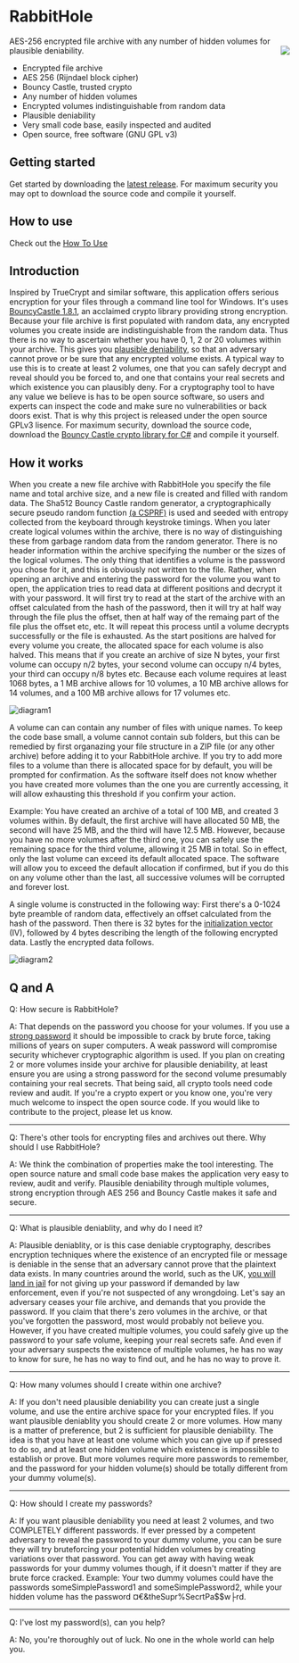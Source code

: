 # RabbitHole
<p>AES-256 encrypted file archive with any number of hidden volumes for plausible deniability.<img        src="https://github.com/eflite/RabbitHole/blob/master/rabbitHoleLogo3.png" align="right"/>
</p>

* Encrypted file archive
* AES 256 (Rijndael block cipher)
* Bouncy Castle, trusted crypto
* Any number of hidden volumes
* Encrypted volumes indistinguishable from random data
* Plausible deniability 
* Very small code base, easily inspected and audited
* Open source, free software (GNU GPL v3)

## Getting started
Get started by downloading the [latest release](https://github.com/eflite/RabbitHole/releases/tag/latest). For maximum security you may opt to download the source code and compile it yourself. 

## How to use
Check out the [How To Use](https://github.com/eflite/RabbitHole/wiki/How-To-Use)

## Introduction
Inspired by TrueCrypt and similar software, this application offers serious encryption for your files through a command line tool for Windows. It's uses [BouncyCastle 1.8.1](https://en.wikipedia.org/wiki/Bouncy_Castle_(cryptography)), an acclaimed crypto library providing strong encryption. Because your file archive is first populated with random data, any encrypted volumes you create inside are indistinguishable from the random data. Thus there is no way to ascertain whether you have 0, 1, 2 or 20 volumes within your archive. This gives you [plausible deniability](https://en.wikipedia.org/wiki/Plausible_deniability#Use_in_cryptography), so that an adversary cannot prove or be sure that any encrypted volume exists. A typical way to use this is to create at least 2 volumes, one that you can safely decrypt and reveal should you be forced to, and one that contains your real secrets and which existence you can plausibly deny. For a cryptography tool to have any value we believe is has to be open source software, so users and experts can inspect the code and make sure no vulnerabilities or back doors exist. That is why this project is released under the open source GPLv3 lisence. For maximum security, download the source code, download the [Bouncy Castle crypto library for C#](https://www.nuget.org/packages/BouncyCastle.Crypto.dll/) and compile it yourself.   

## How it works
When you create a new file archive with RabbitHole you specify the file name and total archive size, and a new file is created and filled with random data. The Sha512 Bouncy Castle random generator, a cryptographically secure pseudo random function [(a CSPRF)](https://en.wikipedia.org/wiki/Cryptographically_secure_pseudorandom_number_generator) is used and seeded with entropy collected from the keyboard through keystroke timings. When you later create logical volumes within the archive, there is no way of distinguishing these from garbage random data from the random generator. There is no header information within the archive specifying the number or the sizes of the logical volumes. The only thing that identifies a volume is the password you chose for it, and this is obviously not written to the file. Rather, when opening an archive and entering the password for the volume you want to open, the application tries to read data at different positions and decrypt it with your password. It will first try to read at the start of the archive with an offset calculated from the hash of the password, then it will try at half way through the file plus the offset, then at half way of the remaing part of the file plus the offset etc, etc. It will repeat this process until a volume decrypts successfully or the file is exhausted. 
As the start positions are halved for every volume you create, the allocated space for each volume is also halved. This means that if you create an archive of size N bytes, your first volume can occupy n/2 bytes, your second volume can occupy n/4 bytes, your third can occupy n/8 bytes etc. Because each volume requires at least 1068 bytes, a 1 MB archive allows for 10 volumes, a 10 MB archive allows for 14 volumes, and a 100 MB archive allows for 17 volumes etc.

![diagram1](https://github.com/eflite/RabbitHole/blob/master/RabbitHoleDiagram1.png)

A volume can can contain any number of files with unique names. To keep the code base small, a volume cannot contain sub folders, but this can be remedied by first organazing your file structure in a ZIP file (or any other archive) before adding it to your RabbitHole archive. If you try to add more files to a volume than there is allocated space for by default, you will be prompted for confirmation. As the software itself does not know whether you have created more volumes than the one you are currently accessing, it will allow exhausting this threshold if you confirm your action. 

Example: You have created an archive of a total of 100 MB, and created 3 volumes within. By default, the first archive will have allocated 50 MB, the second will have 25 MB, and the third will have 12.5 MB. However, because you have no more volumes after the third one, you can safely use the remaining space for the third volume, allowing it 25 MB in total. So in effect, only the last volume can exceed its default allocated space. The software will allow you to exceed the default allocation if confirmed, but if you do this on any volume other than the last, all successive volumes will be corrupted and forever lost. 

A single volume is constructed in the following way:
First there's a 0-1024 byte preamble of random data, effectively an offset calculated from the hash of the password. Then there is 32 bytes for the [initialization vector](https://en.wikipedia.org/wiki/Initialization_vector) (IV), followed by 4 bytes describing the length of the following encrypted data. Lastly the encrypted data follows.  

![diagram2](https://github.com/eflite/RabbitHole/blob/master/rabbitHoleDiagram2.png)

## Q and A
Q: How secure is RabbitHole?

A: That depends on the password you choose for your volumes. If you use a [strong password](https://en.wikipedia.org/wiki/Password_strength#Common_guidelines) it should be impossible to crack by brute force, taking millions of years on super computers. A weak password will compromise security whichever cryptographic algorithm is used. If you plan on creating 2 or more volumes inside your archive for plausible deniability, at least ensure you are using a strong password for the second volume presumably containing your real secrets. That being said, all crypto tools need code review and audit. If you're a crypto expert or you know one, you're very much welcome to inspect the open source code. If you would like to contribute to the project, please let us know. 
***
Q: There's other tools for encrypting files and archives out there. Why should I use RabbitHole?

A: We think the combination of properties make the tool interesting. The open source nature and small code base makes the application very easy to review, audit and verify. Plausible deniability through multiple volumes, strong encryption through AES 256 and Bouncy Castle makes it safe and secure. 
***
Q: What is plausible deniablity, and why do I need it?

A: Plausible deniablity, or is this case deniable cryptography, describes encryption techniques where the existence of an encrypted file or message is deniable in the sense that an adversary cannot prove that the plaintext data exists. In many countries around the world, such as the UK, [you will land in jail](https://www.theverge.com/2017/5/17/15653786/rabbani-encryption-password-charged-terrorism-uk-airport) for not giving up your password if demanded by law enforcement, even if you're not suspected of any wrongdoing. Let's say an adversary ceases your file archive, and demands that you provide the password. If you claim that there's zero volumes in the archive, or that you've forgotten the password, most would probably not believe you. However, if you have created multiple volumes, you could safely give up the password to your safe volume, keeping your real secrets safe. And even if your adversary suspects the existence of multiple volumes, he has no way to know for sure, he has no way to find out, and he has no way to prove it.
***
Q: How many volumes should I create within one archive?

A: If you don't need plausible deniability you can create just a single volume, and use the entire archive space for your encrypted files. If you want plausible deniablity you should create 2 or more volumes. How many is a matter of preference, but 2 is sufficient for plausible deniability. The idea is that you have at least one volume which you can give up if pressed to do so, and at least one hidden volume which existence is impossible to establish or prove. But more volumes require more passwords to remember, and the password for your hidden volume(s) should be totally different from your dummy volume(s).  
***
Q: How should I create my passwords?

A: If you want plausible deniability you need at least 2 volumes, and two COMPLETELY different passwords. If ever pressed by a competent adversary to reveal the password to your dummy volume, you can be sure they will try bruteforcing your potential hidden volumes by creating variations over that password. You can get away with having weak passwords for your dummy volumes though, if it doesn't matter if they are brute force cracked. Example: Your two dummy volumes could have the passwords someSimplePassword1 and someSimplePassword2, while your hidden volume has the password ¤€&theSupr%SecrtPa$$w├rd.

***
Q: I've lost my password(s), can you help?

A: No, you're thoroughly out of luck. No one in the whole world can help you. 

